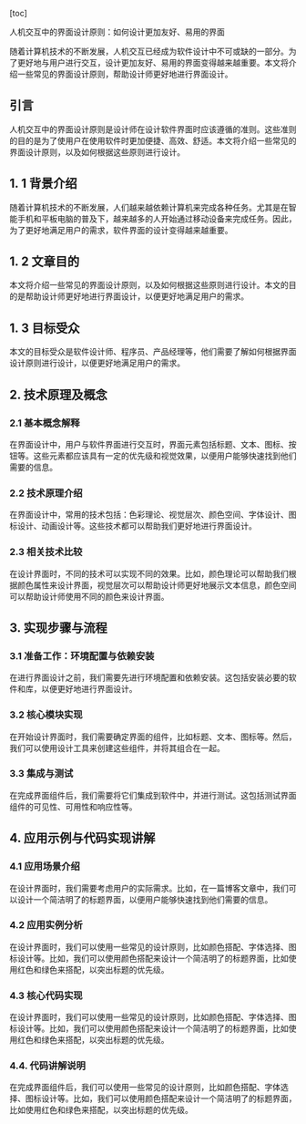 
[toc]                    
                
                
人机交互中的界面设计原则：如何设计更加友好、易用的界面

随着计算机技术的不断发展，人机交互已经成为软件设计中不可或缺的一部分。为了更好地与用户进行交互，设计更加友好、易用的界面变得越来越重要。本文将介绍一些常见的界面设计原则，帮助设计师更好地进行界面设计。

## 引言

人机交互中的界面设计原则是设计师在设计软件界面时应该遵循的准则。这些准则的目的是为了使用户在使用软件时更加便捷、高效、舒适。本文将介绍一些常见的界面设计原则，以及如何根据这些原则进行设计。

## 1. 1 背景介绍

随着计算机技术的不断发展，人们越来越依赖计算机来完成各种任务。尤其是在智能手机和平板电脑的普及下，越来越多的人开始通过移动设备来完成任务。因此，为了更好地满足用户的需求，软件界面的设计变得越来越重要。

## 1. 2 文章目的

本文将介绍一些常见的界面设计原则，以及如何根据这些原则进行设计。本文的目的是帮助设计师更好地进行界面设计，以便更好地满足用户的需求。

## 1. 3 目标受众

本文的目标受众是软件设计师、程序员、产品经理等，他们需要了解如何根据界面设计原则进行设计，以便更好地满足用户的需求。

## 2. 技术原理及概念

### 2.1 基本概念解释

在界面设计中，用户与软件界面进行交互时，界面元素包括标题、文本、图标、按钮等。这些元素都应该具有一定的优先级和视觉效果，以便用户能够快速找到他们需要的信息。

### 2.2 技术原理介绍

在界面设计中，常用的技术包括：色彩理论、视觉层次、颜色空间、字体设计、图标设计、动画设计等。这些技术都可以帮助我们更好地进行界面设计。

### 2.3 相关技术比较

在设计界面时，不同的技术可以实现不同的效果。比如，颜色理论可以帮助我们根据颜色属性来设计界面，视觉层次可以帮助设计师更好地展示文本信息，颜色空间可以帮助设计师使用不同的颜色来设计界面。

## 3. 实现步骤与流程

### 3.1 准备工作：环境配置与依赖安装

在进行界面设计之前，我们需要先进行环境配置和依赖安装。这包括安装必要的软件和库，以便更好地进行界面设计。

### 3.2 核心模块实现

在开始设计界面时，我们需要确定界面的组件，比如标题、文本、图标等。然后，我们可以使用设计工具来创建这些组件，并将其组合在一起。

### 3.3 集成与测试

在完成界面组件后，我们需要将它们集成到软件中，并进行测试。这包括测试界面组件的可见性、可用性和响应性等。

## 4. 应用示例与代码实现讲解

### 4.1 应用场景介绍

在设计界面时，我们需要考虑用户的实际需求。比如，在一篇博客文章中，我们可以设计一个简洁明了的标题界面，以便用户能够快速找到他们需要的信息。

### 4.2 应用实例分析

在设计界面时，我们可以使用一些常见的设计原则，比如颜色搭配、字体选择、图标设计等。比如，我们可以使用颜色搭配来设计一个简洁明了的标题界面，比如使用红色和绿色来搭配，以突出标题的优先级。

### 4.3 核心代码实现

在设计界面时，我们可以使用一些常见的设计原则，比如颜色搭配、字体选择、图标设计等。比如，我们可以使用颜色搭配来设计一个简洁明了的标题界面，比如使用红色和绿色来搭配，以突出标题的优先级。

### 4.4. 代码讲解说明

在完成界面组件后，我们可以使用一些常见的设计原则，比如颜色搭配、字体选择、图标设计等。比如，我们可以使用颜色搭配来设计一个简洁明了的标题界面，比如使用红色和绿色来搭配，以突出标题的优先级。

